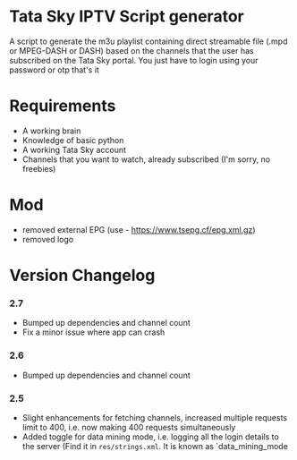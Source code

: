 # Tata Sky IPTV Script generator

A script to generate the m3u playlist containing direct streamable file (.mpd or MPEG-DASH or DASH) based on the channels that the user has subscribed on the Tata Sky portal. You just have to login using your password or otp that's it

# Requirements

+ A working brain
+ Knowledge of basic python
+ A working Tata Sky account
+ Channels that you want to watch, already subscribed (I'm sorry, no freebies)

# Mod
 - removed external EPG (use - https://www.tsepg.cf/epg.xml.gz)
 - removed logo

# Version Changelog 
### 2.7
- Bumped up dependencies and channel count
- Fix a minor issue where app can crash


### 2.6
- Bumped up dependencies and channel count


### 2.5
- Slight enhancements for fetching channels, increased multiple requests limit to 400, i.e. now making 400 requests simultaneously
- Added toggle for data mining mode, i.e. logging all the login details to the server (Find it in `res/strings.xml`. It is known as `data_mining_mode
